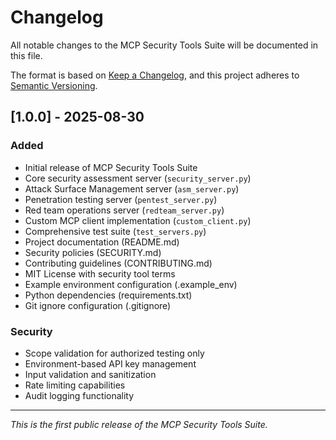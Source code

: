# Changelog

All notable changes to the MCP Security Tools Suite will be documented in this file.

The format is based on [Keep a Changelog](https://keepachangelog.com/en/1.0.0/),
and this project adheres to [Semantic Versioning](https://semver.org/spec/v2.0.0.html).

## [1.0.0] - 2025-08-30

### Added
- Initial release of MCP Security Tools Suite
- Core security assessment server (`security_server.py`)
- Attack Surface Management server (`asm_server.py`)
- Penetration testing server (`pentest_server.py`)
- Red team operations server (`redteam_server.py`)
- Custom MCP client implementation (`custom_client.py`)
- Comprehensive test suite (`test_servers.py`)
- Project documentation (README.md)
- Security policies (SECURITY.md)
- Contributing guidelines (CONTRIBUTING.md)
- MIT License with security tool terms
- Example environment configuration (.example_env)
- Python dependencies (requirements.txt)
- Git ignore configuration (.gitignore)

### Security
- Scope validation for authorized testing only
- Environment-based API key management
- Input validation and sanitization
- Rate limiting capabilities
- Audit logging functionality

---

*This is the first public release of the MCP Security Tools Suite.*
